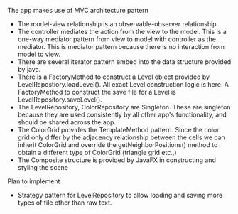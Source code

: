 The app makes use of MVC architecture pattern

- The model-view relationship is an observable-observer relationship
- The controller mediates the action from the view to the model. This is a one-way mediator pattern from view to model with controller
as the mediator. This is mediator pattern because there is no interaction from model to view.
- There are several iterator pattern embed into the data structure provided by java.
- There is a FactoryMethod to construct a Level object provided by LevelRepostiory.loadLevel(). All exact Level construction logic
is here. A FactoryMethod to construct the save file for a Level is LevelRepository.saveLevel().
- The LevelRepository, ColorRepository are Singleton. These are singleton because they are used consistently by all other
app's functionality, and should be shared across the app.
- The ColorGrid provides the TemplateMethod pattern. Since the color grid only differ by the adjacency relationship between the cells
we can inherit ColorGrid and override the getNeighborPositions() method to obtain a different type of ColorGrid (triangle grid etc.,)
- The Composite structure is provided by JavaFX in constructing and styling the scene

Plan to implement
- Strategy pattern for LevelRepository to allow loading and saving more types of file other than raw text.